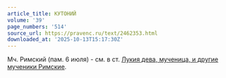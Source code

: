 ```yaml
---
article_title: КУТОНИЙ
volume: '39'
page_numbers: '514'
source_url: https://pravenc.ru/text/2462353.html
downloaded_at: '2025-10-13T15:17:30Z'
---
```


Мч. Римский (пам. 6 июля) - см. в ст. [Лукия дева, мученица, и другие мученики Римские](<https://pravenc.ru/text/Лукия дева  мученица  и другие мученики Римские.html>).
